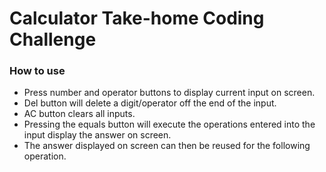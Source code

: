 # Calculator Take-home Coding Challenge
### How to use
- Press number and operator buttons to display current input on screen.
- Del button will delete a digit/operator off the end of the input.
- AC button clears all inputs.
- Pressing the equals button will execute the operations entered into the input display the answer on screen.
- The answer displayed on screen can then be reused for the following operation.
